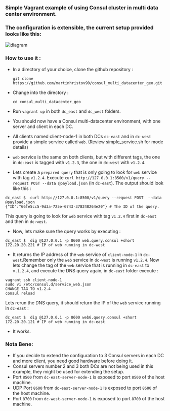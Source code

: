 ### Simple Vagrant example of using Consul cluster in multi data center environment.

### The configuration is extensible, the current setup provided looks like this: 

![diagram](https://www.lucidchart.com/publicSegments/view/35a56c10-9376-470f-8e80-d90cb1b37132/image.png)

### How to use it :

- In a directory of your choice, clone the github repository :
    ```
    git clone https://github.com/martinhristov90/consul_multi_datacenter_geo.git
    ```

- Change into the directory :
    ```
    cd consul_multi_datacenter_geo
    ```
- Run `vagrant up` in both `dc_east` and `dc_west` folders.

- You should now have a Consul multi-datacenter environment, with one server and client in each DC.

- All clients named client-node-1 in both DCs `dc-east` and in `dc-west` provide a simple service called `web`. (Review simple_service.sh for mode details)

- `web` service is the same on both clients, but with different tags, the one in `dc-east` is tagged with `v1.2.3`, the one in `dc-west` with `v1.2.4`.

- Lets create a `prepared query` that is only going to look for `web` service with tag `v1.2.4`. Execute `curl http://127.0.0.1:8500/v1/query --request POST --data @payload.json` (in `dc-east`). The output should look like this :
```
dc_east $  curl http://127.0.0.1:8500/v1/query --request POST  --data @payload.json
{"ID":"66fe5cc5-9d3a-725e-6743-378248264e20"} # The ID of the query.
```
This query is going to look for `web` service with tag `v1.2.4` first in `dc-east` and then in `dc-west`.

- Now, lets make sure the query works by executing :
```
dc_east $  dig @127.0.0.1 -p 8600 web.query.consul +short
172.20.20.221 # IP of web running in dc-west
```
- It returns the IP address of the `web` service of `client-node-1` in `dc-west`.Remember only the `web` service in `dc-west` is running `v1.2.4`. Now lets change the tag of the `web` service that is running in `dc-east` to `v.1.2.4`, and execute the DNS query again, in `dc-east` folder execute :
```
vagrant ssh client-node-1
sudo vi /etc/consul.d/service_web.json
CHANGE TAG TO v1.2.4
consul reload
```
Lets rerun the DNS query, it should return the IP of the `web` service running in `dc-east` :
```
dc_east $  dig @127.0.0.1 -p 8600 web6.query.consul +short
172.20.20.121 # IP of web running in dc-east
```

- It works.

### Nota Bene:
- If you decide to extend the configuration to 3 Consul servers in each DC and more client, you need good hardware before doing it.
- Consul servers number 2 and 3 both DCs are not being used in this example, they might be used for extending the setup.
- Port `8500` from `dc-east-server-node-1` is exposed to port `8500` of the host machine.
- UDP Port `8600` from `dc-east-server-node-1` is exposed to port `8600` of the host machine.
- Port `8700` from `dc-west-server-node-1` is exposed to port `8700` of the host machine.

